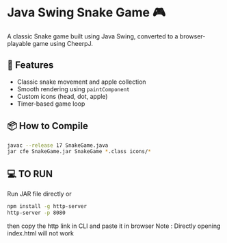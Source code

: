 # Java Swing Snake Game 🎮

A classic Snake game built using Java Swing, converted to a browser-playable game using CheerpJ.

## 🐍 Features
- Classic snake movement and apple collection
- Smooth rendering using `paintComponent`
- Custom icons (head, dot, apple)
- Timer-based game loop

## 📦 How to Compile

```bash
javac --release 17 SnakeGame.java
jar cfe SnakeGame.jar SnakeGame *.class icons/*
```

## 💻 TO RUN
Run JAR file directly or 
```bash
npm install -g http-server
http-server -p 8080
```
then copy the http link in CLI and paste it in browser 
Note : Directly opening index.html will not work

